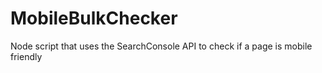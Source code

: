 # MobileBulkChecker

Node script that uses the SearchConsole API to check if a page is mobile friendly
